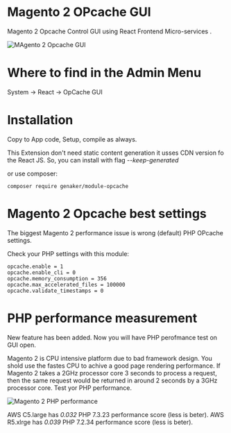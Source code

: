 # Magento 2 OPcache GUI

Magento 2 Opcache Control GUI using React Frontend Micro-services . 

![MAgento 2 Opcache GUI](https://github.com/Genaker/Magento2OPcacheGUI/raw/main/Magento-Opcache-Gui.jpg)

# Where to find in the Admin Menu

System -> React -> OpCache GUI

# Installation 

Copy to App code, Setup, compile as always. 

This Extension don't need static content generation it usses CDN version fo the React JS. So, you can install with flag *--keep-generated*

or use composer: 
```
composer require genaker/module-opcache
```

# Magento 2 Opcache best settings

The biggest Magento 2 performance issue is wrong (default) PHP OPcache settings. 

Check your PHP settings with this module:
```
opcache.enable = 1
opcache.enable_cli = 0
opcache.memory_consumption = 356
opcache.max_accelerated_files = 100000
opcache.validate_timestamps = 0
```
# PHP performance measurement

New feature has been added. Now you will have PHP perofmance test on GUI open. 

Magento 2 is CPU intensive platform due to bad framework design. You shold use the fastes CPU to achive a good page rendering performance. If Magento 2 takes a 2GHz processor core 3 seconds to process a request, then the same request would be returned in around 2 seconds by a 3GHz processor core. Test yor PHP performance. 

![Magento 2 PHP performance](https://github.com/Genaker/Magento2OPcacheGUI/raw/main/PHP-performance.jpg)

AWS C5.large has *0.032* PHP 7.3.23 performance score (less is beter).
AWS R5.xlrge has *0.039* PHP 7.2.34 performance score (less is beter).
